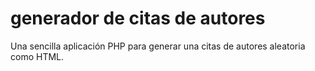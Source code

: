 # generador de citas de autores
Una sencilla aplicación PHP para generar una citas de autores aleatoria como HTML.
